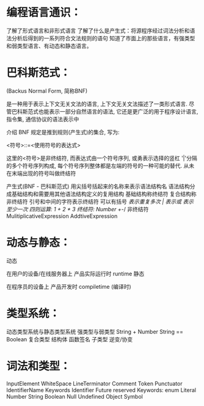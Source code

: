 # 编程语言通识：
了解了形式语言和非形式语言
了解了什么是产生式：将源程序经过词法分析和语法分析后得到的一系列符合文法规则的语句
知道了市面上的那些语言，有强类型和弱类型语言、有动态和静态语言。

# 巴科斯范式：
(Backus Normal Form, 简称BNF)

是一种用于表示上下文无关文法的语言, 上下文无关文法描述了一类形式语言.
尽管巴科斯范式也能表示一部分自然语言的语法, 它还是更广泛的用于程序设计语言, 指令集, 通信协议的语法表示中

介绍
BNF 规定是推到规则(产生式)的集合, 写为:

<符号>::=<使用符号的表达式>

这里的<符号>是非终结符, 而表达式由一个符号序列, 或勇表示选择的竖杠 '|'分隔的多个符号序列构成, 每个符号序列整体都是左端的符号的一种可能的替代. 从未在末端出现的符号叫做终结符

产生式(BNF - 巴科斯范式)
用尖括号括起来的名称来表示语法结构名
语法结构分成基础结构和需要用其他语法结构定义的复用结构
基础结构称终结符
复合结构称非终结符
引号和中间的字符表示终结符
可以有括号
*表示重复多次
| 表示或
表示至少一次
四则运算:
1 + 2 * 3
终结符:
Number
+-*/
非终结符
MulitiplicativeExpression
AddtiveExpression

# 动态与静态：
动态

在用户的设备/在线服务器上
产品实际运行时
runtime
静态

在程序员的设备上
产品开发时
compiletime (编译时)

# 类型系统：
动态类型系统与静态类型系统
强类型与弱类型
String + Number
String == Boolean
复合类型
结构体
函数签名
子类型
逆变/协变

# 词法和类型：
InputElement
    WhiteSpace
    LineTerminator
    Comment
    Token
        Punctuator
        IdentifierName
            Keywords
            Identifier
            Future reserved Keywords: enum
        Literal
            Number
            String
            Boolean
            Null
            Undefined
            Object
            Symbol